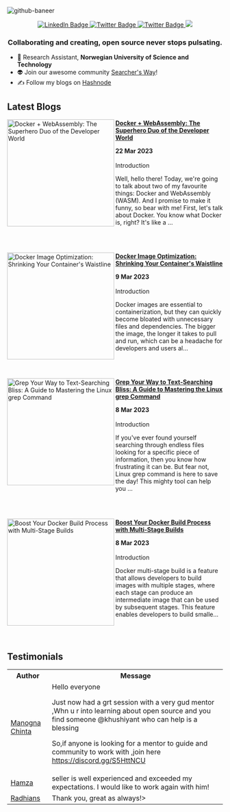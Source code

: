 ![github-baneer](https://user-images.githubusercontent.com/69671407/224075327-768d04b2-23c7-46dd-b9d3-090308abb186.png)


<div id="header" align="center">
  
  <div id="badges">
  <a href="https://www.linkedin.com/in/khushiyant/">
    <img src="https://img.shields.io/badge/LinkedIn-blue?style=for-the-badge&logo=linkedin&logoColor=white" alt="LinkedIn Badge"/>
  </a>
  <a href="https://twitter.com/khushiyant">
    <img src="https://img.shields.io/badge/Twitter-grey?style=for-the-badge&logo=twitter&logoColor=white" alt="Twitter Badge"/>
  </a>
      <a href="https://kodein.hashnode.dev">
    <img src="https://img.shields.io/badge/Hashnode-green?style=for-the-badge&logo=hashnode&logoColor=white" alt="Twitter Badge"/>
  </a>
    <img src="https://dcbadge.vercel.app/api/server/85Mch6B9Gw" />
</div>
</div>

### <p align="center"> Collaborating and creating, open source never stops pulsating. </p>

- 🔬 Research Assistant, <b> Norwegian University of Science and Technology </b>
- 👽 Join our awesome community [Searcher's Way](https://discord.gg/)! 
- ✍️ Follow my blogs on [Hashnode](https://kodein.hashnode.dev)

## Latest Blogs
<!-- HASHNODE_BLOG:START -->
<p align="left">
<a href="https://kodein.hashnode.dev/docker-webassembly-the-superhero-duo-of-the-developer-world" title="Docker + WebAssembly: The Superhero Duo of the Developer World"><img src="https://cdn.hashnode.com/res/hashnode/image/upload/v1679511343823/cbd74c40-0608-4ad1-b067-d5b1f516ae44.webp" alt="Docker + WebAssembly: The Superhero Duo of the Developer World" width="250px" align="left" /></a>
<a href="https://kodein.hashnode.dev/docker-webassembly-the-superhero-duo-of-the-developer-world" title="Docker + WebAssembly: The Superhero Duo of the Developer World"><strong>Docker + WebAssembly: The Superhero Duo of the Developer World</strong></a>
<div><strong>22 Mar 2023</strong></div>
<br/> Introduction

Well, hello there! Today, we're going to talk about two of my favourite things: Docker and WebAssembly (WASM). And I promise to make it funny, so bear with me!
First, let's talk about Docker. You know what Docker is, right? It's like a ... </p> <br/> <br/>
<p align="left">
<a href="https://kodein.hashnode.dev/docker-image-optimization-shrinking-your-containers-waistline" title="Docker Image Optimization: Shrinking Your Container's Waistline"><img src="https://cdn.hashnode.com/res/hashnode/image/upload/v1678387775990/9e7f039b-4fdd-42f6-869e-f70070f3264d.jpeg" alt="Docker Image Optimization: Shrinking Your Container's Waistline" width="250px" align="left" /></a>
<a href="https://kodein.hashnode.dev/docker-image-optimization-shrinking-your-containers-waistline" title="Docker Image Optimization: Shrinking Your Container's Waistline"><strong>Docker Image Optimization: Shrinking Your Container's Waistline</strong></a>
<div><strong>9 Mar 2023</strong></div>
<br/> Introduction

Docker images are essential to containerization, but they can quickly become bloated with unnecessary files and dependencies. The bigger the image, the longer it takes to pull and run, which can be a headache for developers and users al... </p> <br/> <br/>
<p align="left">
<a href="https://kodein.hashnode.dev/grep-your-way-to-text-searching-bliss-a-guide-to-mastering-the-linux-grep-command" title="Grep Your Way to Text-Searching Bliss: A Guide to Mastering the Linux grep Command"><img src="https://cdn.hashnode.com/res/hashnode/image/upload/v1678299211625/e8190f5b-4c95-4e8c-9763-2071a6632c9f.webp" alt="Grep Your Way to Text-Searching Bliss: A Guide to Mastering the Linux grep Command" width="250px" align="left" /></a>
<a href="https://kodein.hashnode.dev/grep-your-way-to-text-searching-bliss-a-guide-to-mastering-the-linux-grep-command" title="Grep Your Way to Text-Searching Bliss: A Guide to Mastering the Linux grep Command"><strong>Grep Your Way to Text-Searching Bliss: A Guide to Mastering the Linux grep Command</strong></a>
<div><strong>8 Mar 2023</strong></div>
<br/> Introduction

If you've ever found yourself searching through endless files looking for a specific piece of information, then you know how frustrating it can be. But fear not, Linux grep command is here to save the day! This mighty tool can help you ... </p> <br/> <br/>
<p align="left">
<a href="https://kodein.hashnode.dev/boost-your-docker-build-process-with-multi-stage-builds" title="Boost Your Docker Build Process with Multi-Stage Builds"><img src="https://cdn.hashnode.com/res/hashnode/image/upload/v1678297860882/0e705978-2b38-42f6-a337-9b4feac89a0a.png" alt="Boost Your Docker Build Process with Multi-Stage Builds" width="250px" align="left" /></a>
<a href="https://kodein.hashnode.dev/boost-your-docker-build-process-with-multi-stage-builds" title="Boost Your Docker Build Process with Multi-Stage Builds"><strong>Boost Your Docker Build Process with Multi-Stage Builds</strong></a>
<div><strong>8 Mar 2023</strong></div>
<br/> Introduction

Docker multi-stage build is a feature that allows developers to build images with multiple stages, where each stage can produce an intermediate image that can be used by subsequent stages. This feature enables developers to build smalle... </p> <br/> <br/>
<!-- HASHNODE_BLOG:END -->

## Testimonials
<table>
<tbody><tr>
    <th>Author</th>
    <th>Message</th>
  </tr>
  <tr>
    <td><a href="https://twitter.com/chinta_manogna/status/1625514691098460160?s=20" rel="nofollow">Manogna Chinta</a></td>
    <td>Hello everyone

Just now had a grt session with a very gud mentor ,Whn u r into learning about open source and you find someone 
@khushiyant
  who can help is a blessing

So,if anyone is looking for a mentor to guide and community to work with ,join here
https://discord.gg/S5HttNCU </td>
  </tr>
  <tr>
    <td><a href="https://www.fiverr.com/khushiyant" rel="nofollow">Hamza</a></td>
    <td>seller is well experienced and exceeded my expectations. I would like to work again with him!</td>
  </tr>
  <tr>
    <td><a href="https://www.fiverr.com/khushiyant" rel="nofollow">Radhians</a></td>
    <td>Thank you, great as always!></td>
  </tr>
</tbody>
  </table>
<br>
